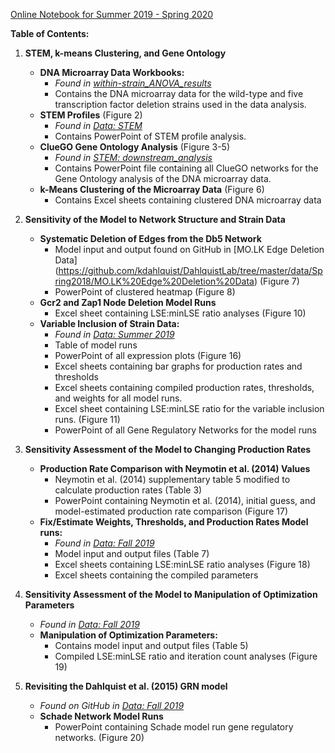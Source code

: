 [Online Notebook for Summer 2019 - Spring 2020](https://openwetware.org/mediawiki/index.php?title=Alice_Finton_Online_Lab_Notebook)

**Table of Contents:**
1. **STEM, k-means Clustering, and Gene Ontology** 
   - **DNA Microarray Data Workbooks:** 
     - *Found in [within-strain_ANOVA_results](https://github.com/kdahlquist/DahlquistLab/tree/master/data/within-strain_ANOVA_results)*
     - Contains the DNA microarray data for the wild-type and five transcription factor deletion strains used in the data analysis.
   - **STEM Profiles** (Figure 2)
     - *Found in [Data: STEM](https://github.com/kdahlquist/DahlquistLab/tree/master/data/stem)*
     - Contains PowerPoint of STEM profile analysis.
   - **ClueGO Gene Ontology Analysis** (Figure 3-5)
     - *Found in [STEM: downstream_analysis](https://github.com/kdahlquist/DahlquistLab/tree/master/data/stem/downstream-analysis)*
     - Contains PowerPoint file containing all ClueGO networks for the Gene Ontology analysis of the DNA microarray data.
   - **k-Means Clustering of the Microarray Data** (Figure 6)
     - Contains Excel sheets containing clustered DNA microarray data

2. **Sensitivity of the Model to Network Structure and Strain Data**
   - **Systematic Deletion of Edges from the Db5 Network**
     - Model input and output found on GitHub in [MO.LK Edge Deletion Data] (https://github.com/kdahlquist/DahlquistLab/tree/master/data/Spring2018/MO.LK%20Edge%20Deletion%20Data) (Figure 7)
     - PowerPoint of clustered heatmap (Figure 8)
   - **Gcr2 and Zap1 Node Deletion Model Runs**
     - Excel sheet containing LSE:minLSE ratio analyses (Figure 10)
   - **Variable Inclusion of Strain Data:**
     - *Found in [Data: Summer 2019](https://github.com/kdahlquist/DahlquistLab/tree/master/data/Summer2019)*
     - Table of model runs
     - PowerPoint of all expression plots (Figure 16)
     - Excel sheets containing bar graphs for production rates and thresholds
     - Excel sheets containing compiled production rates, thresholds, and weights for all model runs.
     - Excel sheet containing LSE:minLSE ratio for the variable inclusion runs. (Figure 11)
     - PowerPoint of all Gene Regulatory Networks for the model runs
     
3. **Sensitivity Assessment of the Model to Changing Production Rates**
   - **Production Rate Comparison with Neymotin et al. (2014) Values**
     - Neymotin et al. (2014) supplementary table 5 modified to calculate production rates (Table 3)
     - PowerPoint containing Neymotin et al. (2014), initial guess, and model-estimated production rate comparison (Figure 17)
   - **Fix/Estimate Weights, Thresholds, and Production Rates Model runs:**
     - *Found in [Data: Fall 2019](https://github.com/kdahlquist/DahlquistLab/tree/master/data/Fall2019)*
     - Model input and output files (Table 7)
     - Excel sheets containing LSE:minLSE ratio analyses (Figure 18)
     - Excel sheets containing the compiled parameters
     
4. **Sensitivity Assessment of the Model to Manipulation of Optimization Parameters**
   - *Found in [Data: Fall 2019](https://github.com/kdahlquist/DahlquistLab/tree/master/data/Fall2019)*
   - **Manipulation of Optimization Parameters:**
     - Contains model input and output files (Table 5)
     - Compiled LSE:minLSE ratio and iteration count analyses (Figure 19)

5. **Revisiting the Dahlquist et al. (2015) GRN model**
   - *Found on GitHub in [Data: Fall 2019](https://github.com/kdahlquist/DahlquistLab/tree/master/data/Fall2019)*
   - **Schade Network Model Runs**
     - PowerPoint containing Schade model run gene regulatory networks. (Figure 20)

